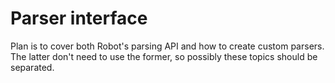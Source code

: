 # Parser interface

Plan is to cover both Robot's parsing API and how to create custom parsers.
The latter don't need to use the former, so possibly these topics should be
separated.
